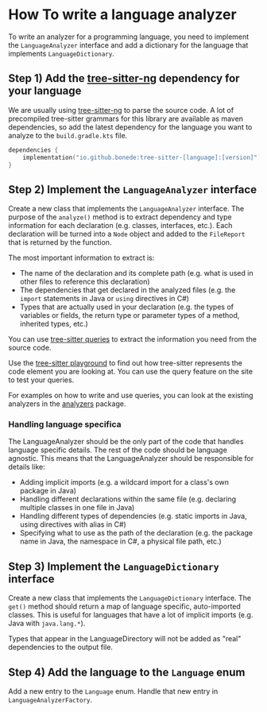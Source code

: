 # How To write a language analyzer
To write an analyzer for a programming language, you need to implement the `LanguageAnalyzer` interface and add a dictionary for the language that implements `LanguageDictionary`.
## Step 1) Add the [tree-sitter-ng](https://github.com/bonede/tree-sitter-ng) dependency for your language
We are usually using [tree-sitter-ng](https://github.com/bonede/tree-sitter-ng) to parse the source code. A lot of precompiled tree-sitter grammars for this library are available as maven dependencies, so add the latest dependency for the language you want to analyze to the `build.gradle.kts` file.
```kotlin
dependencies {
    implementation("io.github.bonede:tree-sitter-[language]:[version]")
}
```
## Step 2) Implement the `LanguageAnalyzer` interface
Create a new class that implements the `LanguageAnalyzer` interface.
The purpose of the `analyze()` method is to extract dependency and type information for each declaration (e.g. classes, interfaces, etc.).
Each declaration will be turned into a `Node` object and added to the `FileReport` that is returned by the function.

The most important information to extract is:
* The name of the declaration and its complete path (e.g. what is used in other files to reference this declaration)
* The dependencies that get declared in the analyzed files (e.g. the `import` statements in Java or `using` directives in C#)
* Types that are actually used in your declaration (e.g. the types of variables or fields, the return type or parameter types of a method, inherited types, etc.)

You can use [tree-sitter queries](https://tree-sitter.github.io/tree-sitter/using-parsers/queries/1-syntax.html) to extract the information you need from the source code.

Use the [tree-sitter playground](https://tree-sitter.github.io/tree-sitter/7-playground.html) to find out how tree-sitter represents the code element you are looking at. You can use the query feature on the site to test your queries.

For examples on how to write and use queries, you can look at the existing analyzers in the [analyzers](./src/main/kotlin/de/maibornwolff/dependacharta/pipeline/analysis/analyzers) package.

### Handling language specifica
The LanguageAnalyzer should be the only part of the code that handles language specific details. The rest of the code should be language agnostic.
This means that the LanguageAnalyzer should be responsible for details like:
* Adding implicit imports (e.g. a wildcard import for a class's own package in Java)
* Handling different declarations within the same file (e.g. declaring multiple classes in one file in Java)
* Handling different types of dependencies (e.g. static imports in Java, using directives with alias in C#)
* Specifying what to use as the path of the declaration (e.g. the package name in Java, the namespace in C#, a physical file path, etc.)

## Step 3) Implement the `LanguageDictionary` interface
Create a new class that implements the `LanguageDictionary` interface.
The `get()` method should return a map of language specific, auto-imported classes. This is useful for languages that have a lot of implicit imports (e.g. Java with `java.lang.*`).

Types that appear in the LanguageDirectory will not be added as "real" dependencies to the output file.

## Step 4) Add the language to the `Language` enum
Add a new entry to the `Language` enum. Handle that new entry in `LanguageAnalyzerFactory`.
